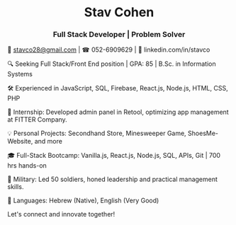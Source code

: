 <div align="center">
  <h1 >Stav Cohen</h1>
  <h3>Full Stack Developer | Problem Solver</h3> 
</div>

📧 stavco28@gmail.com | ☎ 052-6909629 | 💼 linkedin.com/in/stavco

🔍 Seeking Full Stack/Front End position | GPA: 85 | B.Sc. in Information Systems

🛠️ Experienced in JavaScript, SQL, Firebase, React.js, Node.js, HTML, CSS, PHP

🚀 Internship: Developed admin panel in Retool, optimizing app management at FITTER Company.

💡 Personal Projects: Secondhand Store, Minesweeper Game, ShoesMe-Website, and more 

🎓 Full-Stack Bootcamp: Vanilla.js, React.js, Node.js, SQL, APIs, Git | 700 hrs hands-on

🏅 Military: Led 50 soldiers, honed leadership and practical management skills.

💬 Languages: Hebrew (Native), English (Very Good)

Let's connect and innovate together!
